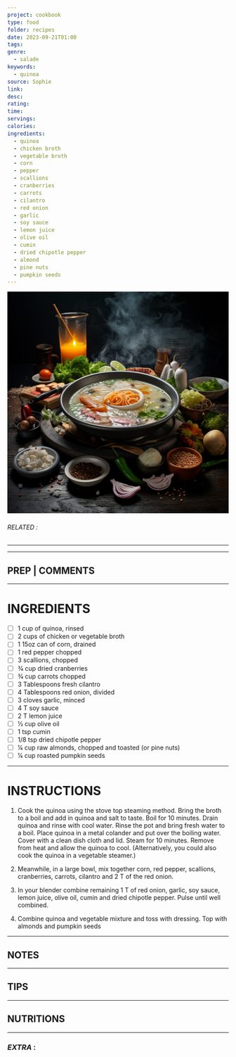 ```yaml
---
project: cookbook
type: food
folder: recipes
date: 2023-09-21T01:00
tags: 
genre:
  - salade
keywords:
  - quinoa
source: Sophie
link: 
desc: 
rating: 
time: 
servings: 
calories: 
ingredients:
  - quinoa
  - chicken broth
  - vegetable broth
  - corn
  - pepper
  - scallions
  - cranberries
  - carrots
  - cilantro
  - red onion
  - garlic
  - soy sauce
  - lemon juice
  - olive oil
  - cumin
  - dried chipotle pepper
  - almond
  - pine nuts
  - pumpkin seeds
---
```


![IMAGE](_default.png)

###### *RELATED* : 
---


---
## PREP | COMMENTS



---
# INGREDIENTS

- [ ] 1 cup of quinoa, rinsed 
- [ ] 2 cups of chicken or vegetable broth
- [ ] 1 15oz can of corn, drained 
- [ ] 1 red pepper chopped 
- [ ] 3 scallions, chopped 
- [ ] 3⁄4 cup dried cranberries 
- [ ] 3⁄4 cup carrots chopped 
- [ ] 3 Tablespoons fresh cilantro 
- [ ] 4 Tablespoons red onion, divided 
- [ ] 3 cloves garlic, minced 
- [ ] 4 T soy sauce 
- [ ] 2 T lemon juice 
- [ ] 1⁄2 cup olive oil 
- [ ] 1 tsp cumin
- [ ] 1/8 tsp dried chipotle pepper 
- [ ] 1⁄4 cup raw almonds, chopped and toasted (or pine nuts) 
- [ ] 1⁄4 cup roasted pumpkin seeds

---
# INSTRUCTIONS

1. Cook the quinoa using the stove top steaming method. Bring the broth to a boil and add in quinoa and salt to taste. Boil for 10 minutes. Drain quinoa and rinse with cool water. Rinse the pot and bring fresh water to a boil. Place quinoa in a metal colander and put over the boiling water. Cover with a clean dish cloth and lid. Steam for 10 minutes. Remove from heat and allow the quinoa to cool. (Alternatively, you could also cook the quinoa in a vegetable steamer.)

2. Meanwhile, in a large bowl, mix together corn, red pepper, scallions, cranberries, carrots, cilantro and 2 T of the red onion.

3. In your blender combine remaining 1 T of red onion, garlic, soy sauce, lemon juice, olive oil, cumin and dried chipotle pepper. Pulse until well combined.

4. Combine quinoa and vegetable mixture and toss with dressing. Top with almonds and pumpkin seeds

---
## NOTES



---
## TIPS



---
## NUTRITIONS



---
### *EXTRA* :



